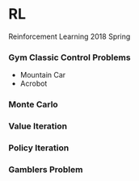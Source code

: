 # RL
Reinforcement Learning 2018 Spring

### Gym Classic Control Problems
- Mountain Car
- Acrobot

### Monte Carlo 

### Value Iteration

### Policy Iteration

### Gamblers Problem
